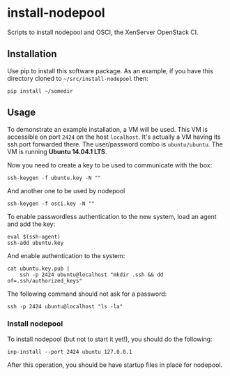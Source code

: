 # install-nodepool

Scripts to install nodepool and OSCI, the XenServer OpenStack CI.

## Installation

Use pip to install this software package. As an example, if you have this
directory cloned to `~/src/install-nodepool` then:

    pip install ~/somedir

## Usage

To demonstrate an example installation, a VM will be used. This VM is
accessible on port `2424` on the host `localhost`. It's actually a VM having
its ssh port forwarded there. The user/password combo is `ubuntu/ubuntu`. The
VM is running **Ubuntu 14.04.1 LTS**.

Now you need to create a key to be used to communicate with the box:

    ssh-keygen -f ubuntu.key -N ""

And another one to be used by nodepool

    ssh-keygen -f osci.key -N ""

To enable passwordless authentication to the new system, load an agent and add
the key:

    eval $(ssh-agent)
    ssh-add ubuntu.key

And enable authentication to the system:

    cat ubuntu.key.pub |
        ssh -p 2424 ubuntu@localhost "mkdir .ssh && dd of=.ssh/authorized_keys"

The following command should not ask for a password:

    ssh -p 2424 ubuntu@localhost "ls -la"

### Install nodepool

To install nodepool (but not to start it yet!), you should do the following:

    inp-install --port 2424 ubuntu 127.0.0.1

After this operation, you should be have startup files in place for nodepool.

